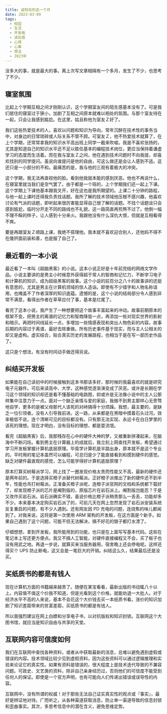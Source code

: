```yaml
---
title: 返校后的这一个月
date: 2023-03-09
tags:
  - 校园
  - 生活
  - 开发板
  - 读后感
  - 心得
  - 心事
  - 想法
  - 2023年
---
```


没多大的事，就是最大的事。离上次写文章相隔有一个多月，发生了不少，也思考了不少。


## 寝室氛围

比起上个学期互相之间才刚刚认识，这个学期室友间的陌生感基本没有了。可是我们居住的寝室过于狭小，加剧了互相之间原本就难以相处的氛围。与那个室友待在一起，只会让我感到尴尬。在这里，姑且称他为室友Ｚ好了。

我们这些热爱技术的人，喜欢以问题和知识为导向，常年沉醉在技术性的事务当中，对身边的日常琐碎或人际关系不管不顾。可室友Ｚ，他不热爱技术就算了，在上个学期，还常常拿我的知识水平高出班上同学一截来吹嘘。我是不喜欢张扬的，尤其是知道自己的知识水平还不足以胜任基本的编程技术岗位，更应当保持着谦虚学习的态度而生活着。而在我与室友Ｚ之间，他在遇到技术问题时不向我提，却喜欢找别的同学提问。虽说向谁提问是他的自由，可这么做还是会让人感到不适。这还只是一小部分的不和。最痛苦的是，我与他的三观有着极大的冲突。

这个学期，我无法再直视他的脸。看到他我就本能的感到厌恶。他也不再说什么，在寝室里就当我们是空气罢了。由于都是一个班的，上个学期我们还一起上下课。这个学期上下课他基本跟我叉开，好在这也是我所期望的。上课二十分钟的路程，与他一起上课时还得我负责找话题。我所了解的技术领域他压根不感兴趣，他喜欢讨论有气派的话题，即听起来很厉害能显得自己很了解的话题。不找个话题谈只会感到尴尬，临时分开走不同的路线也不礼貌，这一路简直再煎熬不过了。他倒一幅不理不睬的样子，让人感到十分来火。我跟他没有什么深仇大恨，但就是互相看得不爽。

要是再跟室友Ｚ顺路上课，我绝不搭理他。我本就不喜欢迎合别人，还他妈不得不在傻屄面前装和善，也是服了自己了。


## 最近看的一本小说

最近看了一本叫《超脑黑客》的小说。这本小说正好是十年前完结的网络文学作品。小说主要讲的是男主小时候意外获得超于常人的智商和记忆力，不断学习电子和计算机的知识，成为超级黑客的故事。这个小说的前百分之八十的故事讲的还挺有意思的，尤其是男主在计算机领域的惊人造诣。即使有不少错字和人物名称误用，也掩盖不了作者深厚的知识底蕴。遗憾的是，这个小说的结局部分令人感到非常不满意，看得出作者在草草应付了事，基本是烂尾了。

看完了这本小说，我产生了一种想要把这个故事丰富起来的冲动。故事前期原本的框架不变，把男主的离谱的记忆力和智商降低一点，再添加一些对现实世界的影射和暗示。再把时间线延长一点，多增加一些情感表现和突出人物色彩的内容。故事后期的内容过于离谱，最好去除重做。所有历史事件基于现实，而与主人公相关的却又是虚构。虚实结合，贴合真实历史的发展路程，也相当于是在写一部历史作品了。

这只是个想法，有没有时间动手做还得另说。


## 纠结买开发板

如果能在自己读初中的时候接触到这本书那该多好，那时候的我最喜欢的就是研究电子元器件。可后来读高中、大学，这种感觉逐渐演变成了厌恶。或许是长期在学习这个领域的知识却还是看不懂基础的电路图，抑或许是无法像小说中的主人公那样集中注意力于一点。面对一个缺乏亲情与爱的家庭，我做不到男主那样心无旁骛地自学，更多的是被父母那代人该死的对峙搞得十分烦躁。我想，最主要的，是缺乏一位引领者。没有人引导我前进。这一路，从来都是在黑暗中摸着石头过河。效率极低不说，连个清晰可见的目标都没有。只有那无法实现、永远卡在白日梦里的该死的理想。现在才明白，没有目标的理想，都是耍流氓。

看完《超脑黑客》后，我那残存在心中的硬件大神的梦，又被重新拼凑起来，在脑海中不断闪烁。看到男主在计算器上的成就后，我立刻上网查找开发板，希望通过学习开发板掌握计算机底层原理。毕竟学计算机是半路出身，原本就不是这个专业的。平时用的笔记本虽然可以编程，可总归是少了能直接看到和摸到硬件的感觉。缺乏对硬件最直观的感觉，怎么可能学得好计算机底层原理？

原本打算买树莓派学习，网上找了一圈发现价格太贵而性能又不高，最新的硬件还是两年前的。于是选择买橙子派替代树莓派。正好橙子派推出了新的硬件还不到半年，性能也吊打树莓派。正准备买橙子派呢，连橙子派官网的文档和系统都下载好了，却发现橙子派的芯片是阉割版的，原版芯片在岩石派上。阉割版岂能忍？于是又改作买岩石派。岩石派确实不错，虽说价格比橙子派稍贵那么一丢丢，功能却多不少。本来基本决定购买岩石派了的，可前几天在网上忽然发现了岩石派安装系统反复重启的问题，有不少人遇到。还有网友因 PD 充电的问题，连烧焦的味儿都闻到了。对我来说，这将是第一次使用 ARM 架构的开发板，在这方面是个新手。如果自己遇到了这个问题，可能不但无法解决，搞不好花的银子都打水漂了。

仔细想想，拿到开发板，我所能用到的功能，也只是在上面写写基本代码。这些在笔记本上写还更方便点。我又不搞人工智能，对硬件直接编程又不会，买了板子也没有用武之地。再退一步说，就算买来当服务器用，宿舍晚上还会停电呢。这样还得买个 UPS 防止断电，这又会是一笔巨大的开销。纠结这么久，结果最后还是没买。


## 买纸质书的都是有钱人

现在计算机方面的书籍越来越贵了。随便在某宝看看，最新出版的书动辄八十以上。内容值不值这个价我不知道，但是光看到这个价格，就能劝退一大批人。对于经济水平不高的人来说，基本不会花这个大价钱去买一本纸质书看。涨价的知识加剧了知识差距带来的贫富差距，买纸质书的都是有钱人。

所以我强烈建议在网上白嫖和分享电子书，以对抗版权和知识封锁。互联网这个大图书馆，就应当是知识自由与共享的天堂。


## 互联网内容可信度如何

我们在互联网中查找各种资料，或者从中获取最新的消息，总难以避免遇到虚假或错误的内容。技术领域比较少见到虚假资料，因为这些资料可以通过逻辑推理和实验来论证它的真实性。如果有资料是错误的，很大程度上是技术迭代导致的不兼容问题。可政史、文艺类的资料，除非自己亲身经历过，否则他们的可信度不能受到任何人的保证。即使是一个官方声明，也有可能向人们传递出错误或误导性的内容。

互联网中，没有所谓的权威！对于那些无法自己证实真实性的观点或『事实』，最好是辨证地对待。广而听之，从各种渠道获取消息，防止单一渠道导致的信息封锁和歪曲事实。其次，多思考信息中的潜在含义，避免思维定势。

